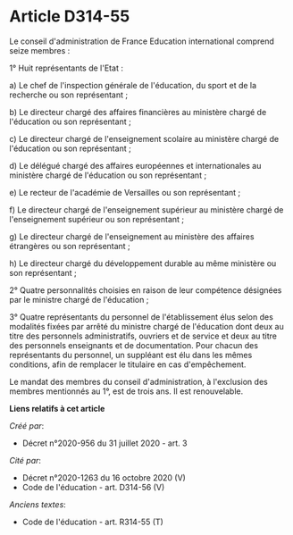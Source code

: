 # Article D314-55

Le conseil d'administration de France Education international comprend seize membres :

1° Huit représentants de l'Etat :

a) Le chef de l'inspection générale de l'éducation, du sport et de la recherche ou son représentant ;

b) Le directeur chargé des affaires financières au ministère chargé de l'éducation ou son représentant ;

c) Le directeur chargé de l'enseignement scolaire au ministère chargé de l'éducation ou son représentant ;

d) Le délégué chargé des affaires européennes et internationales au ministère chargé de l'éducation ou son représentant ;

e) Le recteur de l'académie de Versailles ou son représentant ;

f) Le directeur chargé de l'enseignement supérieur au ministère chargé de l'enseignement supérieur ou son représentant ;

g) Le directeur chargé de l'enseignement au ministère des affaires étrangères ou son représentant ;

h) Le directeur chargé du développement durable au même ministère ou son représentant ;

2° Quatre personnalités choisies en raison de leur compétence désignées par le ministre chargé de l'éducation ;

3° Quatre représentants du personnel de l'établissement élus selon des modalités fixées par arrêté du ministre chargé de
l'éducation dont deux au titre des personnels administratifs, ouvriers et de service et deux au titre des personnels
enseignants et de documentation. Pour chacun des représentants du personnel, un suppléant est élu dans les mêmes conditions,
afin de remplacer le titulaire en cas d'empêchement.

Le mandat des membres du conseil d'administration, à l'exclusion des membres mentionnés au 1°, est de trois ans. Il est
renouvelable.

**Liens relatifs à cet article**

_Créé par_:

  - Décret n°2020-956 du 31 juillet 2020 - art. 3

_Cité par_:

  - Décret n°2020-1263 du 16 octobre 2020 (V)
  - Code de l'éducation - art. D314-56 (V)

_Anciens textes_:

  - Code de l'éducation - art. R314-55 (T)
